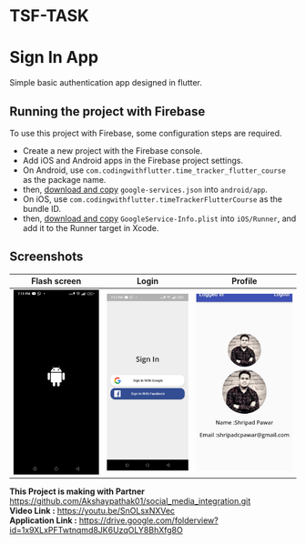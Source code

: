 # TSF-TASK

# Sign In App

Simple basic authentication app designed in flutter.

## Running the project with Firebase

To use this project with Firebase, some configuration steps are required.

- Create a new project with the Firebase console.
- Add iOS and Android apps in the Firebase project settings.
- On Android, use `com.codingwithflutter.time_tracker_flutter_course` as the package name.
- then, [download and copy](https://firebase.google.com/docs/flutter/setup#configure_an_android_app) `google-services.json` into `android/app`.
- On iOS, use `com.codingwithflutter.timeTrackerFlutterCourse` as the bundle ID.
- then, [download and copy](https://firebase.google.com/docs/flutter/setup#configure_an_ios_app) `GoogleService-Info.plist` into `iOS/Runner`, and add it to the Runner target in Xcode.

## Screenshots

Flash screen          |  Login  |  Profile
:-------------------------:|:-------------------------:|:-------------------------:
![](https://github.com/ShripadCPawar/TSF-TASK/blob/main/Screenshot/Screenshot1.png)|![](https://github.com/ShripadCPawar/TSF-TASK/blob/main/Screenshot/Screenshot2.png)|![](https://github.com/ShripadCPawar/TSF-TASK/blob/main/Screenshot/Screenshot3.jpg) 


<b>This Project is making with Partner</b> https://github.com/Akshaypathak01/social_media_integration.git <br>
<b>Video Link :</b> https://youtu.be/SnOLsxNXVec <br>
<b>Application Link :</b> https://drive.google.com/folderview?id=1x9XLxPFTwtnqmd8JK6UzqOLY8BhXfg8O <br>

